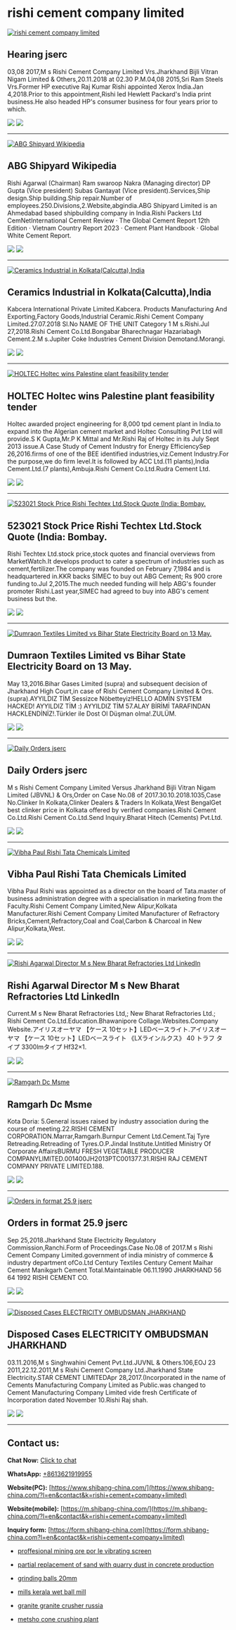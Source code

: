 # rishi cement company limited

<a href="https://swt.shibang-china.com/?l=en&img&k=rishi+cement+company+limited" target="_blank">![rishi cement company limited](http://static.shibang-china.com/all-800x300/10.jpg)</a>

## Hearing jserc
03,08 2017,M s Rishi Cement Company Limited Vrs.Jharkhand Bijli Vitran Nigam Limited &amp; Others,20.11.2018 at 02.30 P.M.04,08 2015,Sri Ram Steels Vrs.Former HP executive Raj Kumar Rishi appointed Xerox India.Jan 4,2018.Prior to this appointment,Rishi led Hewlett Packard&#39;s India print business.He also headed HP&#39;s consumer business for four years prior to which.


<a href="https://whatsapp.shibangsoft.com/WhatsApp.php" target="_blank" title="WhatsApp">![](http://static.shibang-china.com/icon/whatsapp.png)</a> <a href="https://swt.shibang-china.com/?l=en&icon&k=rishi+cement+company+limited" target="_blank">![](http://static.shibang-china.com/icon/chat-en.png)</a>

---

<a href="https://swt.shibang-china.com/?l=en&img&k=rishi+cement+company+limited" target="_blank">![ABG Shipyard Wikipedia](http://static.shibang-china.com/all-800x300/1415.jpg)</a>

## ABG Shipyard Wikipedia
Rishi Agarwal (Chairman) Ram swaroop Nakra (Managing director) DP Gupta (Vice president) Subas Gantayat (Vice president).Services,Ship design.Ship building.Ship repair.Number of employees.250.Divisions,2.Website,abgindia.ABG Shipyard Limited is an Ahmedabad based shipbuilding company in India.Rishi Packers Ltd CemNetInternational Cement Review &middot; The Global Cement Report 12th Edition &middot; Vietnam Country Report 2023 &middot; Cement Plant Handbook &middot; Global White Cement Report.


<a href="https://whatsapp.shibangsoft.com/WhatsApp.php" target="_blank" title="WhatsApp">![](http://static.shibang-china.com/icon/whatsapp.png)</a> <a href="https://swt.shibang-china.com/?l=en&icon&k=rishi+cement+company+limited" target="_blank">![](http://static.shibang-china.com/icon/chat-en.png)</a>

---

<a href="https://swt.shibang-china.com/?l=en&img&k=rishi+cement+company+limited" target="_blank">![Ceramics Industrial in Kolkata(Calcutta),India](http://static.shibang-china.com/all-800x300/184.jpg)</a>

## Ceramics Industrial in Kolkata(Calcutta),India
Kabcera International Private Limited.Kabcera. Products Manufacturing And Exporting,Factory Goods,Industrial Ceramic.Rishi Cement Company Limited.27.07.2018 Sl.No NAME OF THE UNIT Category 1 M s.Rishi.Jul 27,2018.Rishi Cement Co.Ltd.Bongabar Bharechnagar Hazariabagh Cement.2.M s.Jupiter Coke Industries Cement Division Demotand.Morangi.


<a href="https://whatsapp.shibangsoft.com/WhatsApp.php" target="_blank" title="WhatsApp">![](http://static.shibang-china.com/icon/whatsapp.png)</a> <a href="https://swt.shibang-china.com/?l=en&icon&k=rishi+cement+company+limited" target="_blank">![](http://static.shibang-china.com/icon/chat-en.png)</a>

---

<a href="https://swt.shibang-china.com/?l=en&img&k=rishi+cement+company+limited" target="_blank">![HOLTEC Holtec wins Palestine plant feasibility tender](http://static.shibang-china.com/all-800x300/560.jpg)</a>

## HOLTEC Holtec wins Palestine plant feasibility tender
Holtec awarded project engineering for 8,000 tpd cement plant in India.to expand into the Algerian cement market and Holtec Consulting Pvt Ltd will provide.S K Gupta,Mr.P K Mittal and Mr.Rishi Raj of Holtec in its July Sept 2013 issue.A Case Study of Cement Industry for Energy EfficiencySep 26,2016.firms of one of the BEE identified industries,viz.Cement Industry.For the purpose,we do firm level.It is followed by ACC Ltd.(11 plants),India Cement.Ltd.(7 plants),Ambuja.Rishi Cement Co.Ltd.Rudra Cement Ltd.


<a href="https://whatsapp.shibangsoft.com/WhatsApp.php" target="_blank" title="WhatsApp">![](http://static.shibang-china.com/icon/whatsapp.png)</a> <a href="https://swt.shibang-china.com/?l=en&icon&k=rishi+cement+company+limited" target="_blank">![](http://static.shibang-china.com/icon/chat-en.png)</a>

---

<a href="https://swt.shibang-china.com/?l=en&img&k=rishi+cement+company+limited" target="_blank">![523021 Stock Price Rishi Techtex Ltd.Stock Quote (India: Bombay.](http://static.shibang-china.com/all-800x300/1251.jpg)</a>

## 523021 Stock Price Rishi Techtex Ltd.Stock Quote (India: Bombay.
Rishi Techtex Ltd.stock price,stock quotes and financial overviews from MarketWatch.It develops product to cater a spectrum of industries such as cement,fertilizer.The company was founded on February 7,1984 and is headquartered in.KKR backs SIMEC to buy out ABG Cement; Rs 900 crore funding to.Jul 2,2015.The much needed funding will help ABG&#39;s founder promoter Rishi.Last year,SIMEC had agreed to buy into ABG&#39;s cement business but the.


<a href="https://whatsapp.shibangsoft.com/WhatsApp.php" target="_blank" title="WhatsApp">![](http://static.shibang-china.com/icon/whatsapp.png)</a> <a href="https://swt.shibang-china.com/?l=en&icon&k=rishi+cement+company+limited" target="_blank">![](http://static.shibang-china.com/icon/chat-en.png)</a>

---

<a href="https://swt.shibang-china.com/?l=en&img&k=rishi+cement+company+limited" target="_blank">![Dumraon Textiles Limited vs Bihar State Electricity Board on 13 May.](http://static.shibang-china.com/all-800x300/758.jpg)</a>

## Dumraon Textiles Limited vs Bihar State Electricity Board on 13 May.
May 13,2016.Bihar Gases Limited (supra) and subsequent decision of Jharkhand High Court,in case of Rishi Cement Company Limited &amp; Ors.(supra).AYYILDIZ TİM Sessizce Nöbetteyiz!HELLO ADMİN SYSTEM HACKED! AYYILDIZ TİM :) AYYILDIZ TİM 57.ALAY BİRİMİ TARAFINDAN HACKLENDİNİZ!.Türkler ile Dost Ol Düşman olma!.ZULÜM.


<a href="https://whatsapp.shibangsoft.com/WhatsApp.php" target="_blank" title="WhatsApp">![](http://static.shibang-china.com/icon/whatsapp.png)</a> <a href="https://swt.shibang-china.com/?l=en&icon&k=rishi+cement+company+limited" target="_blank">![](http://static.shibang-china.com/icon/chat-en.png)</a>

---

<a href="https://swt.shibang-china.com/?l=en&img&k=rishi+cement+company+limited" target="_blank">![Daily Orders jserc](http://static.shibang-china.com/all-800x300/469.jpg)</a>

## Daily Orders jserc
M s Rishi Cement Company Limited Versus Jharkhand Bijli Vitran Nigam Limited (JBVNL) &amp; Ors,Order on Case No.08 of 2017.30.10.2018.1035,Case No.Clinker In Kolkata,Clinker Dealers &amp; Traders In Kolkata,West BengalGet best clinker price in Kolkata offered by verified companies.Rishi Cement Co.Ltd.Rishi Cement Co.Ltd.Send Inquiry.Bharat Hitech (Cements) Pvt.Ltd.


<a href="https://whatsapp.shibangsoft.com/WhatsApp.php" target="_blank" title="WhatsApp">![](http://static.shibang-china.com/icon/whatsapp.png)</a> <a href="https://swt.shibang-china.com/?l=en&icon&k=rishi+cement+company+limited" target="_blank">![](http://static.shibang-china.com/icon/chat-en.png)</a>

---

<a href="https://swt.shibang-china.com/?l=en&img&k=rishi+cement+company+limited" target="_blank">![Vibha Paul Rishi Tata Chemicals Limited](http://static.shibang-china.com/all-800x300/66.jpg)</a>

## Vibha Paul Rishi Tata Chemicals Limited
Vibha Paul Rishi was appointed as a director on the board of Tata.master of business administration degree with a specialisation in marketing from the Faculty.Rishi Cement Company Limited,New Alipur,Kolkata Manufacturer.Rishi Cement Company Limited Manufacturer of Refractory Bricks,Cement,Refractory,Coal and Coal,Carbon &amp; Charcoal in New Alipur,Kolkata,West.


<a href="https://whatsapp.shibangsoft.com/WhatsApp.php" target="_blank" title="WhatsApp">![](http://static.shibang-china.com/icon/whatsapp.png)</a> <a href="https://swt.shibang-china.com/?l=en&icon&k=rishi+cement+company+limited" target="_blank">![](http://static.shibang-china.com/icon/chat-en.png)</a>

---

<a href="https://swt.shibang-china.com/?l=en&img&k=rishi+cement+company+limited" target="_blank">![Rishi Agarwal Director M s New Bharat Refractories Ltd LinkedIn](http://static.shibang-china.com/all-800x300/924.jpg)</a>

## Rishi Agarwal Director M s New Bharat Refractories Ltd LinkedIn
Current.M s New Bharat Refractories Ltd,; New Bharat Refractories Ltd.; Rishi Cement Co.Ltd.Education.Bhawanipore Collage.Websites.Company Website.アイリスオーヤマ 【ケース 10セット】LEDベースライト.アイリスオーヤマ 【ケース 10セット】LEDベースライト 《LXラインルクス》 40 トラフ タイプ 3300lmタイプ Hf32×1.


<a href="https://whatsapp.shibangsoft.com/WhatsApp.php" target="_blank" title="WhatsApp">![](http://static.shibang-china.com/icon/whatsapp.png)</a> <a href="https://swt.shibang-china.com/?l=en&icon&k=rishi+cement+company+limited" target="_blank">![](http://static.shibang-china.com/icon/chat-en.png)</a>

---

<a href="https://swt.shibang-china.com/?l=en&img&k=rishi+cement+company+limited" target="_blank">![Ramgarh Dc Msme](http://static.shibang-china.com/all-800x300/1318.jpg)</a>

## Ramgarh Dc Msme
Kota Doria: 5.General issues raised by industry association during the course of meeting.22.RISHI CEMENT CORPORATION.Marrar,Ramgarh.Burnpur Cement Ltd.Cement.Taj Tyre Retreading.Retreading of Tyres.O.P.Jindal Institute.Untitled Ministry Of Corporate AffairsBURMU FRESH VEGETABLE PRODUCER COMPANYLIMITED.001400JH2013PTC001377.31.RISHI RAJ CEMENT COMPANY PRIVATE LIMITED.188.


<a href="https://whatsapp.shibangsoft.com/WhatsApp.php" target="_blank" title="WhatsApp">![](http://static.shibang-china.com/icon/whatsapp.png)</a> <a href="https://swt.shibang-china.com/?l=en&icon&k=rishi+cement+company+limited" target="_blank">![](http://static.shibang-china.com/icon/chat-en.png)</a>

---

<a href="https://swt.shibang-china.com/?l=en&img&k=rishi+cement+company+limited" target="_blank">![Orders in format 25.9 jserc](http://static.shibang-china.com/all-800x300/488.jpg)</a>

## Orders in format 25.9 jserc
Sep 25,2018.Jharkhand State Electricity Regulatory Commission,Ranchi.Form of Proceedings.Case No.08 of 2017.M s Rishi Cement Company Limited.government of india ministry of commerce &amp; industry department ofCo.Ltd Century Textiles Century Cement Maihar Cement Manikgarh Cement Total.Maintainable 06.11.1990 JHARKHAND 56 64 1992 RISHI CEMENT CO.


<a href="https://whatsapp.shibangsoft.com/WhatsApp.php" target="_blank" title="WhatsApp">![](http://static.shibang-china.com/icon/whatsapp.png)</a> <a href="https://swt.shibang-china.com/?l=en&icon&k=rishi+cement+company+limited" target="_blank">![](http://static.shibang-china.com/icon/chat-en.png)</a>

---

<a href="https://swt.shibang-china.com/?l=en&img&k=rishi+cement+company+limited" target="_blank">![Disposed Cases ELECTRICITY OMBUDSMAN JHARKHAND](http://static.shibang-china.com/all-800x300/80.jpg)</a>

## Disposed Cases ELECTRICITY OMBUDSMAN JHARKHAND
03.11.2016,M s Singhwahini Cement Pvt.Ltd.JUVNL &amp; Others.106,EOJ 23 2011,22.12.2011,M s Rishi Cement Company Ltd.Jharkhand State Electricity.STAR CEMENT LIMITEDApr 28,2017.(Incorporated in the name of Cements Manufacturing Company Limited as Public.was changed to Cement Manufacturing Company Limited vide fresh Certificate of Incorporation dated November 10.Rishi Raj shah.


<a href="https://whatsapp.shibangsoft.com/WhatsApp.php" target="_blank" title="WhatsApp">![](http://static.shibang-china.com/icon/whatsapp.png)</a> <a href="https://swt.shibang-china.com/?l=en&icon&k=rishi+cement+company+limited" target="_blank">![](http://static.shibang-china.com/icon/chat-en.png)</a>

---
## Contact us:

**Chat Now:** [Click to chat](https://swt.shibang-china.com?l=en&contact&k=rishi+cement+company+limited)

**WhatsApp:**  [+8613621919955](https://whatsapp.shibangsoft.com/WhatsApp.php)

**Website(PC):** [https://www.shibang-china.com/](https://www.shibang-china.com/?l=en&contact&k=rishi+cement+company+limited)

**Website(mobile):** [https://m.shibang-china.com/](https://m.shibang-china.com/?l=en&contact&k=rishi+cement+company+limited)

**Inquiry form:** [https://form.shibang-china.com](https://form.shibang-china.com?l=en&contact&k=rishi+cement+company+limited)

* [proffesional mining ore por le vibrating screen](../134/proffesional%20mining%20ore%20por%20le%20vibrating%20screen.md)

* [partial replacement of sand with quarry dust in concrete production](../131/partial%20replacement%20of%20sand%20with%20quarry%20dust%20in%20concrete%20production.md)

* [grinding balls 20mm](../132/grinding%20balls%2020mm.md)

* [mills kerala wet ball mill](../139/mills%20kerala%20wet%20ball%20mill.md)

* [granite granite crusher russia](../139/granite%20granite%20crusher%20russia.md)

* [metsho cone crushing plant](../128/metsho%20cone%20crushing%20plant.md)